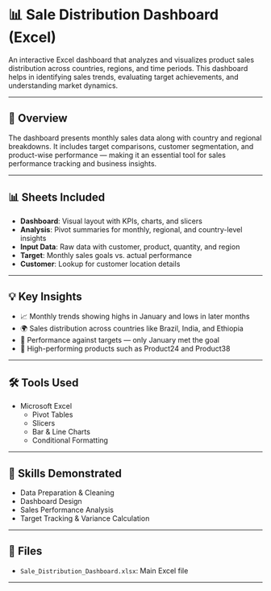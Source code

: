 # 📊 Sale Distribution Dashboard (Excel)

An interactive Excel dashboard that analyzes and visualizes product sales distribution across countries, regions, and time periods. This dashboard helps in identifying sales trends, evaluating target achievements, and understanding market dynamics.

---

## 📌 Overview

The dashboard presents monthly sales data along with country and regional breakdowns. It includes target comparisons, customer segmentation, and product-wise performance — making it an essential tool for sales performance tracking and business insights.

---

## 📊 Sheets Included

- **Dashboard**: Visual layout with KPIs, charts, and slicers
- **Analysis**: Pivot summaries for monthly, regional, and country-level insights
- **Input Data**: Raw data with customer, product, quantity, and region
- **Target**: Monthly sales goals vs. actual performance
- **Customer**: Lookup for customer location details

---

## 💡 Key Insights

- 📈 Monthly trends showing highs in January and lows in later months
- 🌍 Sales distribution across countries like Brazil, India, and Ethiopia
- 🎯 Performance against targets — only January met the goal
- 🛒 High-performing products such as Product24 and Product38

---

## 🛠 Tools Used

- Microsoft Excel
  - Pivot Tables
  - Slicers
  - Bar & Line Charts
  - Conditional Formatting

---

## 🧠 Skills Demonstrated

- Data Preparation & Cleaning
- Dashboard Design
- Sales Performance Analysis
- Target Tracking & Variance Calculation

---

## 📁 Files

- `Sale_Distribution_Dashboard.xlsx`: Main Excel file

---

